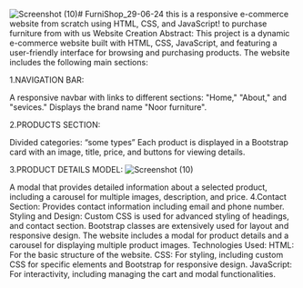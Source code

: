 ![Screenshot (10)](https://github.com/user-attachments/assets/c0cbba81-b6d8-48ab-b1df-0af9d5d78a5a)# FurniShop_29-06-24
this is a responsive e-commerce website from scratch using HTML, CSS, and JavaScript! to purchase furniture from with us
Website Creation
Abstract:
This project is a dynamic e-commerce website built with HTML, CSS, JavaScript, and
 featuring a user-friendly interface for browsing and purchasing products. The
website includes the following main sections:

1.NAVIGATION BAR:

A responsive navbar with links to different sections: "Home," "About," and "sevices."
Displays the brand name "Noor furniture".

2.PRODUCTS SECTION:

Divided categories: “some types”
Each product is displayed in a Bootstrap card with an image, title, price, and buttons
for viewing details.

3.PRODUCT DETAILS MODEL:
![Screenshot (10)](https://github.com/user-attachments/assets/04da1f8c-1ec5-46ea-8054-bc7002f66214)


A modal that provides detailed information about a selected product, including a
carousel for multiple images, description, and price.
4.Contact Section:
Provides contact information including email and phone number.
Styling and Design:
Custom CSS is used for advanced styling of headings, and contact section.
Bootstrap classes are extensively used for layout and responsive design.
The website includes a modal for product details and a carousel for displaying multiple
product images. 
Technologies Used:
HTML: For the basic structure of the website.
CSS: For styling, including custom CSS for specific elements and Bootstrap for responsive
design.
JavaScript: For interactivity, including managing the cart and modal functionalities.
